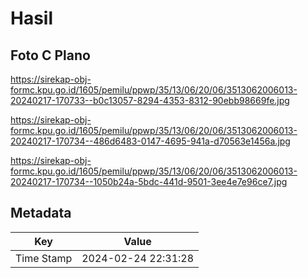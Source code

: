 # Hasil

## Foto C Plano

https://sirekap-obj-formc.kpu.go.id/1605/pemilu/ppwp/35/13/06/20/06/3513062006013-20240217-170733--b0c13057-8294-4353-8312-90ebb98669fe.jpg

https://sirekap-obj-formc.kpu.go.id/1605/pemilu/ppwp/35/13/06/20/06/3513062006013-20240217-170734--486d6483-0147-4695-941a-d70563e1456a.jpg

https://sirekap-obj-formc.kpu.go.id/1605/pemilu/ppwp/35/13/06/20/06/3513062006013-20240217-170734--1050b24a-5bdc-441d-9501-3ee4e7e96ce7.jpg


## Metadata

| Key        | Value               |
| ---------- | ------------------- |
| Time Stamp | 2024-02-24 22:31:28 |



